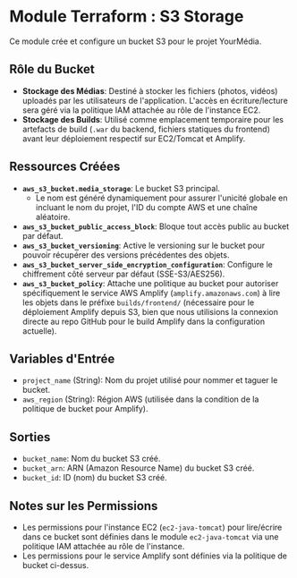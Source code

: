 # Module Terraform : S3 Storage

Ce module crée et configure un bucket S3 pour le projet YourMédia.

## Rôle du Bucket

*   **Stockage des Médias**: Destiné à stocker les fichiers (photos, vidéos) uploadés par les utilisateurs de l'application. L'accès en écriture/lecture sera géré via la politique IAM attachée au rôle de l'instance EC2.
*   **Stockage des Builds**: Utilisé comme emplacement temporaire pour les artefacts de build (`.war` du backend, fichiers statiques du frontend) avant leur déploiement respectif sur EC2/Tomcat et Amplify.

## Ressources Créées

*   **`aws_s3_bucket.media_storage`**: Le bucket S3 principal.
    *   Le nom est généré dynamiquement pour assurer l'unicité globale en incluant le nom du projet, l'ID du compte AWS et une chaîne aléatoire.
*   **`aws_s3_bucket_public_access_block`**: Bloque tout accès public au bucket par défaut.
*   **`aws_s3_bucket_versioning`**: Active le versioning sur le bucket pour pouvoir récupérer des versions précédentes des objets.
*   **`aws_s3_bucket_server_side_encryption_configuration`**: Configure le chiffrement côté serveur par défaut (SSE-S3/AES256).
*   **`aws_s3_bucket_policy`**: Attache une politique au bucket pour autoriser spécifiquement le service AWS Amplify (`amplify.amazonaws.com`) à lire les objets dans le préfixe `builds/frontend/` (nécessaire pour le déploiement Amplify depuis S3, bien que nous utilisions la connexion directe au repo GitHub pour le build Amplify dans la configuration actuelle).

## Variables d'Entrée

*   `project_name` (String): Nom du projet utilisé pour nommer et taguer le bucket.
*   `aws_region` (String): Région AWS (utilisée dans la condition de la politique de bucket pour Amplify).

## Sorties

*   `bucket_name`: Nom du bucket S3 créé.
*   `bucket_arn`: ARN (Amazon Resource Name) du bucket S3 créé.
*   `bucket_id`: ID (nom) du bucket S3 créé.

## Notes sur les Permissions

*   Les permissions pour l'instance EC2 (`ec2-java-tomcat`) pour lire/écrire dans ce bucket sont définies dans le module `ec2-java-tomcat` via une politique IAM attachée au rôle de l'instance.
*   Les permissions pour le service Amplify sont définies via la politique de bucket ci-dessus.
